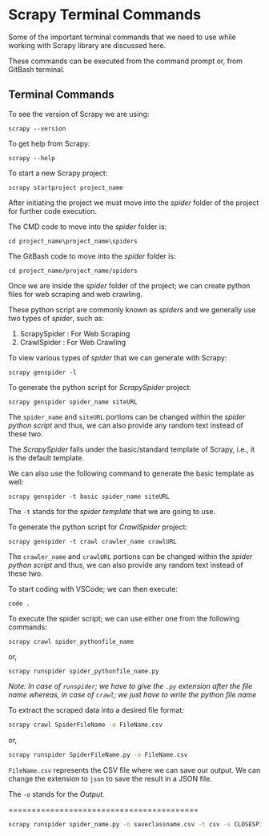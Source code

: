 # Scrapy Terminal Commands

Some of the important terminal commands that we need to use while working with Scrapy library are discussed here.

These commands can be executed from the command prompt or, from GitBash terminal.

## Terminal Commands

To see the version of Scrapy we are using:

```shell
scrapy --version
```

To get help from Scrapy:

```shell
scrapy --help
```

To start a new Scrapy project:

```shell
scrapy startproject project_name
```

After initiating the project we must move into the _spider_ folder of the project for further code execution.

The CMD code to move into the _spider_ folder is:

```shell
cd project_name\project_name\spiders
```

The GitBash code to move into the _spider_ folder is:

```shell
cd project_name/project_name/spiders
```

Once we are inside the _spider_ folder of the project; we can create python files for web scraping and web crawling.

These python script are commonly known as _spiders_ and we generally use two types of _spider_, such as:

1. ScrapySpider : For Web Scraping
2. CrawlSpider : For Web Crawling

To view various types of _spider_ that we can generate with Scrapy:

```shell
scrapy genspider -l
```

To generate the python script for _ScrapySpider_ project:

```shell
scrapy genspider spider_name siteURL
```

The `spider_name` and `siteURL` portions can be changed within the _spider python script_ and thus, we can also provide any random text instead of these two.

The _ScrapySpider_ falls under the basic/standard template of Scrapy, i.e., it is the default template.

We can also use the following command to generate the basic template as well:

```shell
scrapy genspider -t basic spider_name siteURL
```

The `-t` stands for the _spider template_ that we are going to use.

To generate the python script for _CrawlSpider_ project:

```shell
scrapy genspider -t crawl crawler_name crawlURL
```

The `crawler_name` and `crawlURL` portions can be changed within the _spider python script_ and thus, we can also provide any random text instead of these two.

To start coding with VSCode; we can then execute:

```shell
code .
```

To execute the spider script; we can use either one from the following commands:

```shell
scrapy crawl spider_pythonfile_name
```

or,

```shell
scrapy runspider spider_pythonfile_name.py
```

_Note: In case of `runspider`; we have to give the `.py` extension after the file name whereas, in case of `crawl`; we just have to write the python file name_

To extract the scraped data into a desired file format:

```cmd
scrapy crawl SpiderFileName -o FileName.csv
```

or,

```cmd
scrapy runspider SpiderFileName.py -o FileName.csv
```

`FileName.csv` represents the CSV file where we can save our output. We can change the extension to `json` to save the result in a JSON file.

The `-o` stands for the _Output_.

=========================================

```cmd
scrapy runspider spider_name.py -o saveclassname.csv -t csv -s CLOSESPIDER_PAGECOUNT=10
```
